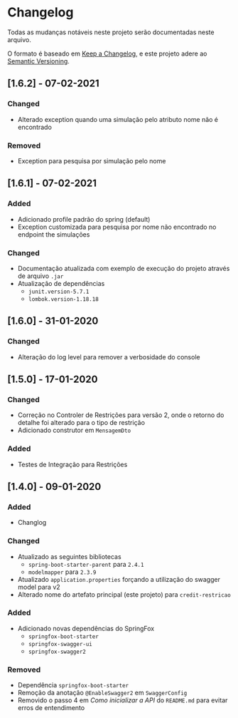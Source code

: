 # Changelog
Todas as mudanças notáveis neste projeto serão documentadas neste arquivo.

O formato é baseado em [Keep a Changelog](https://keepachangelog.com/en/1.0.0/),
e este projeto adere ao [Semantic Versioning](https://semver.org/spec/v2.0.0.html).

## [1.6.2] - 07-02-2021

### Changed
- Alterado exception quando uma simulação pelo atributo nome não é encontrado

### Removed
- Exception para pesquisa por simulação pelo nome

## [1.6.1] - 07-02-2021

### Added
- Adicionado profile padrão do spring (default)
- Exception customizada para pesquisa por nome não encontrado no endpoint the simulações

### Changed
- Documentação atualizada com exemplo de execução do projeto através de arquivo `.jar`
- Atualização de dependências
  - `junit.version-5.7.1`
  - `lombok.version-1.18.18`

## [1.6.0] - 31-01-2020

### Changed
- Alteração do log level para remover a verbosidade do console

## [1.5.0] - 17-01-2020

### Changed
- Correção no Controler de Restrições para versão 2, onde o retorno do detalhe foi alterado para o tipo de restrição
- Adicionado construtor em `MensagemDto`

### Added
- Testes de Integração para Restrições

## [1.4.0] - 09-01-2020

### Added
- Changlog

### Changed
- Atualizado as seguintes bibliotecas
   - `spring-boot-starter-parent` para `2.4.1`
   - `modelmapper` para `2.3.9`
- Atualizado `application.properties` forçando a utilização do swagger model para v2
- Alterado nome do artefato principal (este projeto) para `credit-restricao`


### Added
- Adicionado novas dependências do SpringFox
   - `springfox-boot-starter`
   - `springfox-swagger-ui`
   - `springfox-swagger2`
  
### Removed
- Dependência `springfox-boot-starter`
- Remoção da anotação `@EnableSwagger2` em `SwaggerConfig`
- Removido o passo 4 em _Como inicializar a API_ do `README.md` para evitar erros de entendimento